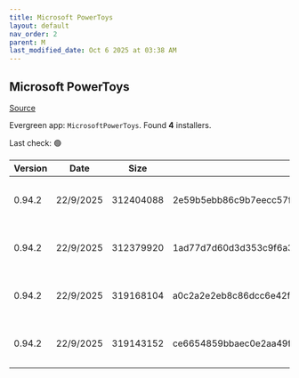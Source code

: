 ```yaml
---
title: Microsoft PowerToys
layout: default
nav_order: 2
parent: M
last_modified_date: Oct 6 2025 at 03:38 AM
---
```


## Microsoft PowerToys

[Source](https://github.com/microsoft/PowerToys/)

Evergreen app: `MicrosoftPowerToys`. Found **4** installers.

Last check: 🟢

| Version | Date      | Size      | Sha256                                                           | Architecture | InstallerType | Type | URI                                                                                                                                                                                                          |
| ------- | --------- | --------- | ---------------------------------------------------------------- | ------------ | ------------- | ---- | ------------------------------------------------------------------------------------------------------------------------------------------------------------------------------------------------------------ |
| 0.94.2  | 22/9/2025 | 312404088 | 2e59b5ebb86c9b7eecc57f902f709a67103aa7aa72396fededc40bb6aa67af20 | ARM64        | Default       | exe  | [https://github.com/microsoft/PowerToys/releases/download/v0.94.2/PowerToysSetup-0.94.2-arm64.exe](https://github.com/microsoft/PowerToys/releases/download/v0.94.2/PowerToysSetup-0.94.2-arm64.exe)         |
| 0.94.2  | 22/9/2025 | 312379920 | 1ad77d7d60d3d353c9f6a391759b4596f43f4f21549625bb8b22ef21cf7e1b55 | ARM64        | User          | exe  | [https://github.com/microsoft/PowerToys/releases/download/v0.94.2/PowerToysUserSetup-0.94.2-arm64.exe](https://github.com/microsoft/PowerToys/releases/download/v0.94.2/PowerToysUserSetup-0.94.2-arm64.exe) |
| 0.94.2  | 22/9/2025 | 319168104 | a0c2a2e2eb8c86dcc6e42fe652490f41b61d9c4875f170a63eeca353e7cebb8b | x64          | Default       | exe  | [https://github.com/microsoft/PowerToys/releases/download/v0.94.2/PowerToysSetup-0.94.2-x64.exe](https://github.com/microsoft/PowerToys/releases/download/v0.94.2/PowerToysSetup-0.94.2-x64.exe)             |
| 0.94.2  | 22/9/2025 | 319143152 | ce6654859bbaec0e2aa49ff2e4f5c1353c4204c85a2cfb15e1e5cec51bf3b003 | x64          | User          | exe  | [https://github.com/microsoft/PowerToys/releases/download/v0.94.2/PowerToysUserSetup-0.94.2-x64.exe](https://github.com/microsoft/PowerToys/releases/download/v0.94.2/PowerToysUserSetup-0.94.2-x64.exe)     |
